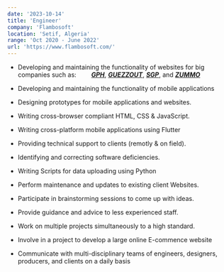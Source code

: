 ```yaml
---
date: '2023-10-14'
title: 'Engineer'
company: 'Flambosoft'
location: 'Setif, Algeria'
range: 'Oct 2020 - June 2022'
url: 'https://www.flambosoft.com/'
---
```


-   Developing and maintaining the functionality of websites for big companies 	such as:
<a href="https://gph.com.dz/" style="font-weight: bold; font-style: italic; margin-left:30px">GPH</a>, 
<a href="https://www.guezzout-immobilier.com/" style="font-weight: bold; font-style: italic;">GUEZZOUT</a>, 
<a href="https://sgpalgeria.com/" style="font-weight: bold; font-style: italic;">SGP</a>, and
<a href="https://www.zummoargelia.com/" style="font-weight: bold; font-style: italic;">ZUMMO</a>

-   Developing and maintaining the functionality of mobile applications 
-	Designing prototypes for mobile applications and websites.
-	Writing cross-browser compliant HTML, CSS & JavaScript.
-   Writing cross-platform mobile applications using Flutter
-	Providing technical support to clients (remotly & on field).
-	Identifying and correcting software deficiencies.
-	Writing Scripts for data uploading using Python 
-   Perform maintenance and updates to existing client Websites.
-   Participate in brainstorming sessions to come up with ideas.
-   Provide guidance and advice to less experienced staff.
-   Work on multiple projects simultaneously to a high standard.
-   Involve in a project to develop a large online E-commence website
-   Communicate with multi-disciplinary teams of engineers, designers, producers, and clients on a daily basis
